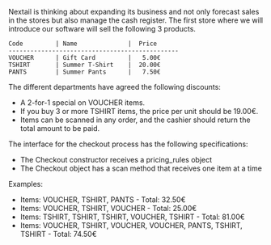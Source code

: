 Nextail is thinking about expanding its business and not only forecast sales in the stores but
also manage the cash register. The first store where we will introduce our software will sell the
following 3 products.
```
Code         | Name              |  Price
-----------------------------------------------
VOUCHER      | Gift Card         |   5.00€
TSHIRT       | Summer T-Shirt    |  20.00€
PANTS        | Summer Pants      |   7.50€
```

The different departments have agreed the following discounts:

* A 2-for-1 special on VOUCHER items. 
* If you buy 3 or more TSHIRT items, the price per unit should be 19.00€. 
* Items can be scanned in any order, and the cashier should return the total amount to be
paid.

The interface for the checkout process has the following specifications:

* The Checkout constructor receives a pricing_rules object 
* The Checkout object has a scan method that receives one item at a time



Examples:

* Items: VOUCHER, TSHIRT, PANTS - Total: 32.50€ 
* Items: VOUCHER, TSHIRT, VOUCHER - Total: 25.00€ 
* Items: TSHIRT, TSHIRT, TSHIRT, VOUCHER, TSHIRT - Total: 81.00€ 
* Items: VOUCHER, TSHIRT, VOUCHER, VOUCHER, PANTS, TSHIRT, TSHIRT - Total:
74.50€

